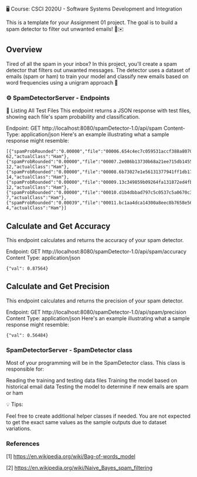 🖥 Course: CSCI 2020U - Software Systems Development and Integration

This is a template for your Assignment 01 project. The goal is to build a spam detector to filter out unwanted emails! 🧹✉️


## Overview
Tired of all the spam in your inbox? In this project, you'll create a spam detector that filters out unwanted messages. The detector uses a dataset of emails (spam or ham) to train your model and classify new emails based on word frequencies using a unigram approach 📜

### ⚙️ SpamDetectorServer - Endpoints
📂 Listing All Test Files
This endpoint returns a JSON response with test files, showing each file's spam probability and classification.

Endpoint: GET http://localhost:8080/spamDetector-1.0/api/spam
Content-Type: application/json
Here's an example illustrating what a sample response might resemble:
```
[{"spamProbRounded":"0.00000","file":"00006.654c4ec7c059531accf388a807064363","spamProbability":5.901245803391957E-62,"actualClass":"Ham"},{"spamProbRounded":"0.00000","file":"00007.2e086b13730b68a21ee715db145522b9","spamProbability":2.800348071907053E-12,"actualClass":"Ham"},{"spamProbRounded":"0.00000","file":"00008.6b73027e1e56131377941ff1db17ff12","spamProbability":8.66861037294167E-14,"actualClass":"Ham"},{"spamProbRounded":"0.00000","file":"00009.13c349859b09264fa131872ed4fb6e4e","spamProbability":6.947265471550557E-12,"actualClass":"Ham"},{"spamProbRounded":"0.00000","file":"00010.d1b4dbbad797c5c0537c5a0670c373fd","spamProbability":1.8814467288977145E-7,"actualClass":"Ham"},{"spamProbRounded":"0.00039","file":"00011.bc1aa4dca14300a8eec8b7658e568f29","spamProbability":3.892844289937937E-4,"actualClass":"Ham"}]
```

## Calculate and Get Accuracy
This endpoint calculates and returns the accuracy of your spam detector.

Endpoint: GET http://localhost:8080/spamDetector-1.0/api/spam/accuracy
Content Type: application/json
```
{"val": 0.87564}
```

## Calculate and Get Precision
This endpoint calculates and returns the precision of your spam detector.

Endpoint: GET http://localhost:8080/spamDetector-1.0/api/spam/precision
Content Type: application/json
Here's an example illustrating what a sample response might resemble:
```
{"val": 0.56484}
```
### SpamDetectorServer - SpamDetector class

Most of your programming will be in the SpamDetector class. This class is responsible for:

Reading the training and testing data files
Training the model based on historical email data
Testing the model to determine if new emails are spam or ham

💡 Tips:

Feel free to create additional helper classes if needed.
You are not expected to get the exact same values as the sample outputs due to dataset variations.

### References 
[1] https://en.wikipedia.org/wiki/Bag-of-words_model 

[2] https://en.wikipedia.org/wiki/Naive_Bayes_spam_filtering 

